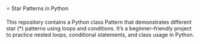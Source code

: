 ⭐ Star Patterns in Python

This repository contains a Python class Pattern that demonstrates different star (*) patterns using loops and conditions.
It’s a beginner–friendly project to practice nested loops, conditional statements, and class usage in Python.
